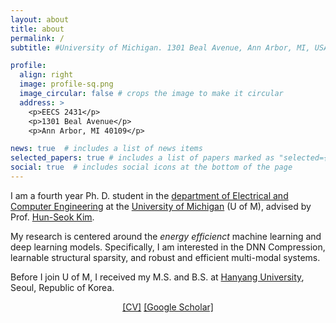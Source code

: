 ```yaml
---
layout: about
title: about
permalink: /
subtitle: #University of Michigan. 1301 Beal Avenue, Ann Arbor, MI, USA. 

profile:
  align: right
  image: profile-sq.png
  image_circular: false # crops the image to make it circular
  address: >
    <p>EECS 2431</p>
    <p>1301 Beal Avenue</p>
    <p>Ann Arbor, MI 40109</p>

news: true  # includes a list of news items
selected_papers: true # includes a list of papers marked as "selected={true}"
social: true  # includes social icons at the bottom of the page
---
```


I am a fourth year Ph. D. student in the [department of Electrical and Computer Engineering](http://ece.engin.umich.edu) at the [University of Michigan](https://umich.edu) (U of M), advised by Prof. [Hun-Seok Kim](https://kim.engin.umich.edu).

My research is centered around the *energy efficienct* machine learning and deep learning models. Specifically, I am interested in the DNN Compression, learnable structural sparsity, and robust and efficient multi-modal systems. 

Before I join U of M, I received my M.S. and B.S. at [Hanyang University](https://www.hanyang.ac.kr/web/eng), Seoul, Republic of Korea.


<div align="center">


[[CV]](https://changwoolee.github.io/assets/pdf/CV_CL.pdf)  [[Google Scholar]](https://scholar.google.com/citations?user=Do2NTNsAAAAJ&hl=en) 


</div>